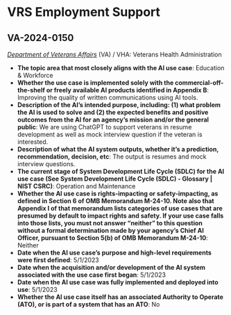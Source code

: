 # VRS Employment Support
## VA-2024-0150
_[Department of Veterans Affairs](<../3_agency/Department of Veterans Affairs.md>)_ (VA) / VHA: Veterans Health Administration


+ **The topic area that most closely aligns with the AI use case**: Education & Workforce
+ **Whether the use case is implemented solely with the commercial-off-the-shelf or freely available AI products identified in Appendix B**: Improving the quality of written communications using AI tools.
+ **Description of the AI’s intended purpose, including: (1) what problem the AI is used to solve and (2) the expected benefits and positive outcomes from the AI for an agency’s mission and/or the general public**: We are using ChatGPT to support veterans in resume development as well as mock interview question if the veteran is interested.
+ **Description of what the AI system outputs, whether it’s a prediction, recommendation, decision, etc**: The output is resumes and mock interview questions.
+ **The current stage of System Development Life Cycle (SDLC) for the AI use case (See System Development Life Cycle (SDLC) - Glossary | NIST CSRC)**: Operation and Maintenance
+ **Whether the AI use case is rights-impacting or safety-impacting, as defined in Section 6 of OMB Memorandum M-24-10. Note also that Appendix I of that memorandum lists categories of use cases that are presumed by default to impact rights and safety. If your use case falls into those lists, you must not answer “neither” to this question without a formal determination made by your agency’s Chief AI Officer, pursuant to Section 5(b) of OMB Memorandum M-24-10**: Neither
+ **Date when the AI use case’s purpose and high-level requirements were first defined**: 5/1/2023
+ **Date when the acquisition and/or development of the AI system associated with the use case first began**: 5/1/2023
+ **Date when the AI use case was fully implemented and deployed into use**: 5/1/2023
+ **Whether the AI use case itself has an associated Authority to Operate (ATO), or is part of a system that has an ATO**: No